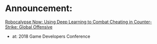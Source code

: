 # Announcement:
[Robocalypse Now: Using Deep Learning to Combat Cheating in Counter-Strike: Global Offensive](https://youtu.be/kTiP0zKF9bc)
- at: 2018 Game Developers Conference

